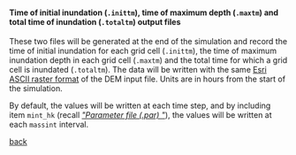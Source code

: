 #### Time of initial inundation (`.inittm`), time of maximum depth (`.maxtm`) and total time of inundation (`.totaltm`) output files

These two files will be generated at the end of the simulation and record the time of initial inundation for each grid cell (`.inittm`), the time of maximum inundation depth in each grid cell (`.maxtm`) and the total time for which a grid cell is inundated (`.totaltm`). The data will be written with the same [Esri ASCII raster format](https://desktop.arcgis.com/en/arcmap/10.3/manage-data/raster-and-images/esri-ascii-raster-format.htm) of the DEM input file. Units are in hours from the start of the simulation.

By default, the values will be written at each time step, and by including item `mint_hk` (recall [*"Parameter file (.par)
"*](/Merewether1-1.md)), the values will be written at each `massint` interval.




[back](/Merewether3.md)

